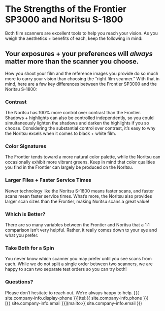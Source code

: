 # The Strengths of the Frontier SP3000 and Noritsu S-1800
Both film scanners are excellent tools to help you reach your vision. As you weigh the aesthetics + benefits of each, keep the following in mind:
  
## Your exposures + your preferences will *always* matter more than the scanner you choose.

How you shoot your film and the reference images you provide do so much more to carry your vision than choosing the “right film scanner.” With that in mind, here are a few key differences between the Frontier SP3000 and the Noritsu S-1800:

### Contrast
The Noritsu has 100% more control over contrast than the Frontier. Shadows + highlights can also be controlled independently, so you could simultaneously lighten the shadows and darken the highlights if you so choose. Considering the substantial control over contrast, it’s easy to why the Noritsu excels when it comes to black + white film. 

### Color Signatures
The Frontier tends toward a more natural color palette, while the Noritsu can occasionally exhibit more vibrant greens. Keep in mind that color qualities you find in the Frontier can largely be produced on the Noritsu.

### Larger Files + Faster Service Times
Newer technology like the Noritsu S-1800 means faster scans, and faster scans mean faster service times. What’s more, the Noritsu also provides larger scan sizes than the Frontier, making Noritsu scans a great value!

### Which is Better?
There are so many variables between the Frontier and Noritsu that a 1:1 comparison isn’t very helpful. Rather, it really comes down to your eye and what you prefer. 

### Take Both for a Spin
You never know which scanner you may prefer until you see scans from each. While we do not split a single order between two scanners, we are happy to scan two separate test orders so you can try both!

### Questions?
Please don’t hesitate to reach out. We’re always happy to help.
[{{ site.company-info.display-phone }}](tel:{{ site.company-info.phone }})  
[{{ site.company-info.email }}](mailto:{{ site.company-info.email }})
